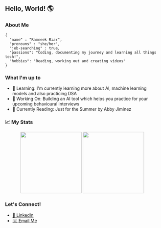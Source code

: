 ## Hello, World! 🌎

### About Me

```
{
  "name" : "Ramneek Riar",
  "pronouns" : "she/her",
  "job-searching" : true,
  "passions": "Coding, documenting my journey and learning all things tech!",
  "hobbies": "Reading, working out and creating videos"
}
```

### What I'm up to
- 🌱 Learning: I'm currently learning more about AI, machine learning models and also practicing DSA
- 🔭 Working On: Building an AI tool which helps you practice for your upcoming behavioural interviews
- 📖 Currently Reading: Just for the Summer by Abby Jiminez

### 📈 My Stats
<div align="center">
    <img height="200" src="https://github-readme-streak-stats.herokuapp.com/?user=ramneekriar&theme=dracula"/>
    <img height="200" src="https://github-readme-stats.vercel.app/api/top-langs/?username=ramneekriar&layout=compact&theme=dracula" />
</div>

### Let's Connect!
- [🔗 LinkedIn](https://www.linkedin.com/in/ramneekriar)
- [✉️ Email Me](mailto:toramneekriar@gmail.com)
